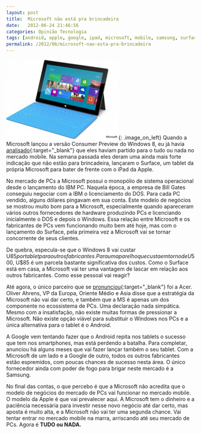 ```yaml
---
layout: post
title:  Microsoft não está pra brincadeira
date:   2012-06-24 21:46:56
categories: Opinião Tecnologia
tags: [android, apple, google, ipad, microsoft, mobile, samsung, surface, tablet]
permalink: /2012/06/microsoft-nao-esta-pra-brincadeira
---
```


![microsoft surface](/assets/images/2012/surface.jpg){: .image_on_left} Quando a Microsoft lançou a versão Consumer Preview do Windows 8, eu já havia [analisado][blog-w8-all-in]{:target="_blank"} que eles haviam partido para o tudo ou nada no mercado mobile. Na semana passada eles deram uma ainda mais forte indicação que não estão para brincadeira, lançaram o Surface, um tablet da própria Microsoft para bater de frente com o iPad da Apple. 

No mercado de PCs a Microsoft possui o monopólio de sistema operacional desde o lançamento do IBM PC. Naquela época, a empresa de Bill Gates conseguiu negociar com a IBM o licenciamento do DOS. Para cada PC vendido, alguns dólares pingavam em sua conta. Este modelo de negócios se mostrou muito bom para a Microsoft, especialmente quando apareceram vários outros fornecedores de hardware produzindo PCs e licenciando inicialmente o DOS e depois o Windows. Essa relação entre Microsoft e os fabricantes de PCs vem funcionando muito bem até hoje, mas com o lançamento do Surface, pela primeira vez a Microsoft vai se tornar concorrente de seus clientes.

De quebra, especula-se que o Windows 8 vai custar U$85 por tablet para outros fabricantes. Para um aparelho que custa em torno de U$500, U$85 é um parcela bastante significativa dos custos. Como o Surface está em casa, a Microsoft vai ter uma vantagem de lascar em relação aos outros fabricantes. Como esse pessoal vai reagir?

Até agora, o único parceiro que se [pronunciou][acer-about-surface]{:target="_blank"} foi a Acer. Oliver Ahrens, VP da Europa, Oriente Médio e Asia disse que a estratégia da Microsoft não vai dar certo, e também que a MS é apenas um dos componente no ecossistema de PCs. Uma declaração nada simpática. Mesmo com a insatisfação, não existe muitas formas de pressionar a Microsoft. Não existe opção viável para substituir o Windows nos PCs e a única alternativa para o tablet é o Android.

A Google vem tentando fazer que o Android repita nos tablets o sucesso que tem nos smartphones, mas está perdendo a batalha. Para completar, anunciou há alguns meses que vai fazer lançar também o seu tablet. Com a Microsoft de um lado e a Google de outro, todos os outros fabricantes estão espremidos, com poucas chances de sucesso nesta área. O único fornecedor ainda com poder de fogo para brigar neste mercado é a Samsung.

No final das contas, o que percebo é que a Microsoft não acredita que o modelo de negócios do mercado de PCs vai funcionar no mercado mobile. O modelo da Apple é que vai prevalecer aqui. A Microsoft tem o dinheiro e a paciência necessária para investir nesse novo negócio até dar certo, mas aposta é muito alta, e a Microsoft não vai ter uma segunda chance. Vai tentar entrar no mercado mobile na marra, arriscando até seu mercado de PCs. Agora é **TUDO ou NADA.**

[blog-w8-all-in]: /2012/03/microsoft-da-all-in-com-o-windows-8/
[acer-about-surface]: http://news.cnet.com/8301-1035_3-57459239-94/acer-says-microsofts-move-against-apple-will-fail/
